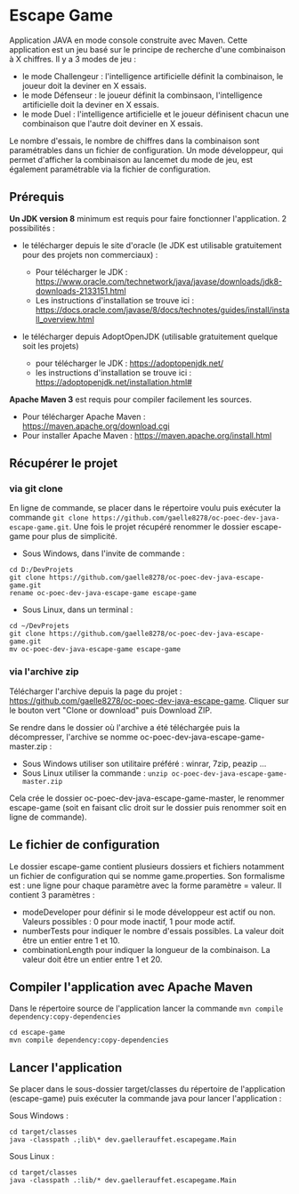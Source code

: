 # Escape Game

Application JAVA en mode console construite avec Maven. Cette application est un jeu basé sur le principe de recherche d'une combinaison à X chiffres.
Il y a 3 modes de jeu :
- le mode Challengeur : l'intelligence artificielle définit la combinaison, le joueur doit la deviner en X essais.
- le mode Défenseur : le joueur définit la combinsaon, l'intelligence artificielle doit la deviner en X essais.
- le mode Duel : l'intelligence artificielle et le joueur définisent chacun une combinaison que l'autre doit deviner en X essais. 

Le nombre d'essais, le nombre de chiffres dans la combinaison sont paramétrables dans un fichier de configuration.
Un mode développeur, qui permet d'afficher la combinaison au lancemet du mode de jeu, est également paramétrable via la fichier de configuration.

## Prérequis

**Un JDK version 8** minimum est requis pour faire fonctionner l'application. 2 possibilités :
- le télécharger depuis le site d'oracle (le JDK est utilisable gratuitement pour des projets non commerciaux) :
	- Pour télécharger le JDK : https://www.oracle.com/technetwork/java/javase/downloads/jdk8-downloads-2133151.html
	- Les instructions d'installation se trouve ici : https://docs.oracle.com/javase/8/docs/technotes/guides/install/install_overview.html

- le télécharger depuis AdoptOpenJDK (utilisable gratuitement quelque soit les projets)
	- pour télécharger le JDK : https://adoptopenjdk.net/
	- les instructions d'installation se trouve ici : https://adoptopenjdk.net/installation.html#

**Apache Maven 3** est requis pour compiler facilement les sources.
- Pour télécharger Apache Maven : https://maven.apache.org/download.cgi
- Pour installer Apache Maven : https://maven.apache.org/install.html

## Récupérer le projet 

### via git clone
En ligne de commande, se placer dans le répertoire voulu puis exécuter la commande `git clone https://github.com/gaelle8278/oc-poec-dev-java-escape-game.git`. Une fois le projet récupéré renommer le dossier escape-game pour plus de simplicité.

- Sous Windows, dans l'invite de commande :
```
cd D:/DevProjets
git clone https://github.com/gaelle8278/oc-poec-dev-java-escape-game.git
rename oc-poec-dev-java-escape-game escape-game
```

- Sous Linux, dans un terminal :
```
cd ~/DevProjets
git clone https://github.com/gaelle8278/oc-poec-dev-java-escape-game.git
mv oc-poec-dev-java-escape-game escape-game
```

### via l'archive zip

Télécharger l'archive depuis la page du projet : https://github.com/gaelle8278/oc-poec-dev-java-escape-game. Cliquer sur le bouton vert "Clone or download" puis Download ZIP.

Se rendre dans le dossier où l'archive a été téléchargée puis la décompresser, l'archive se nomme oc-poec-dev-java-escape-game-master.zip : 
- Sous Windows utiliser son utilitaire préféré : winrar, 7zip, peazip ...
- Sous Linux utiliser la commande : `unzip oc-poec-dev-java-escape-game-master.zip`

Cela crée le dossier oc-poec-dev-java-escape-game-master, le renommer escape-game (soit en faisant clic droit sur le dossier puis renommer soit en ligne de commande).

## Le fichier de configuration
Le dossier escape-game contient plusieurs dossiers et fichiers notamment un fichier de configuration qui se nomme game.properties. Son formalisme est : une ligne pour chaque paramètre avec la forme paramètre = valeur.
Il contient 3 paramètres :
* modeDeveloper pour définir si le mode développeur est actif ou non. Valeurs possibles : 0 pour mode inactif, 1 pour mode actif.
* numberTests pour indiquer le nombre d'essais possibles. La valeur doit être un entier entre 1 et 10.
* combinationLength pour indiquer la longueur de la combinaison. La valeur doit être un entier entre 1 et 20.

## Compiler l'application avec Apache Maven

Dans le répertoire source de l'application lancer la commande `mvn compile dependency:copy-dependencies`

```
cd escape-game
mvn compile dependency:copy-dependencies
```

## Lancer l'application

Se placer dans le sous-dossier target/classes du répertoire de l'application (escape-game) puis exécuter la commande java pour lancer l'application :

Sous Windows :
```
cd target/classes
java -classpath .;lib\* dev.gaellerauffet.escapegame.Main
```
Sous Linux :
```
cd target/classes
java -classpath .:lib/* dev.gaellerauffet.escapegame.Main
```


